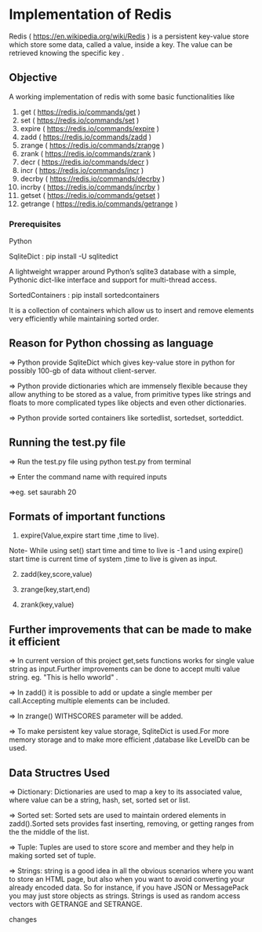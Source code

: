 # Implementation of Redis

Redis ( https://en.wikipedia.org/wiki/Redis )
is a persistent key-value store which store some data, called a value, inside a key. The value can be retrieved
knowing the specific key .

## Objective

A working implementation of redis with some basic functionalities like

1. get ( https://redis.io/commands/get )
2. set ( https://redis.io/commands/set )
3. expire ( https://redis.io/commands/expire )
4. zadd ( https://redis.io/commands/zadd )
5. zrange ( https://redis.io/commands/zrange )
6. zrank  ( https://redis.io/commands/zrank )
7. decr ( https://redis.io/commands/decr )
8. incr ( https://redis.io/commands/incr ) 
9. decrby ( https://redis.io/commands/decrby )
10. incrby ( https://redis.io/commands/incrby )
11. getset ( https://redis.io/commands/getset )
12. getrange ( https://redis.io/commands/getrange )


### Prerequisites

Python  

SqliteDict : pip install -U sqlitedict

A lightweight wrapper around Python’s sqlite3 database with a simple, Pythonic dict-like interface and support for multi-thread access.

SortedContainers : pip install sortedcontainers

It is a collection of containers which allow us to insert and remove elements very efficiently while maintaining sorted order.

## Reason for Python chossing as language

=> Python provide SqliteDict  which gives key-value store in python for possibly 100-gb of data without client-server.

=> Python provide dictionaries which  are immensely flexible because they allow anything to be stored as a value, from primitive types     like strings and floats to more complicated types like objects and even other dictionaries.

=> Python provide sorted containers like sortedlist, sortedset, sorteddict.


## Running the test.py file


=> Run the test.py file using python test.py from terminal

=> Enter the command name with required inputs

=>eg. set saurabh 20

## Formats of important functions

1. expire(Value,expire start time ,time to live).

Note- While using set() start time and time to live is -1 and using expire() start time is current time of system ,time to live is given as input.

2. zadd(key,score,value)

3. zrange(key,start,end)

4. zrank(key,value)


## Further improvements that can be made to make it efficient

=> In current version of this project get,sets functions works for single value string as input.Further improvements can be done to accept multi value string. eg. "This is hello wworld" .

=> In zadd() it is possible to add or update a single member per call.Accepting multiple elements can be included.

=> In zrange() WITHSCORES parameter will be added.

=> To make persistent key value storage, SqliteDict is used.For more memory storage and to make more efficient ,database like            LevelDb can be used.


## Data Structres Used

=> Dictionary: Dictionaries are used to map a key to its associated value, where value can be a string, hash, set, sorted set or list.

=> Sorted set: Sorted sets are used to maintain ordered elements in zadd().Sorted sets provides fast inserting, removing, or getting ranges from the the middle of the list.

=> Tuple: Tuples are used to store score and member and they help in making sorted set of tuple.

=> Strings: string is a good idea in all the obvious scenarios where you want to store an HTML page, but also when you want to avoid converting your already encoded data. So for instance, if you have JSON or MessagePack you may just store objects as strings.  Strings is used as random access vectors with GETRANGE and SETRANGE.


changes

